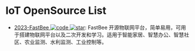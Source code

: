 # IoT OpenSource List

- [2023-FastBee ![code](https://ng-tech.icu/assets/code.svg) ![star](https://img.shields.io/github/stars/kerwincui/FastBee)](https://github.com/kerwincui/FastBee): FastBee 开源物联网平台，简单易用，可用于搭建物联网平台以及二次开发和学习。适用于智能家居、智慧办公、智慧社区、农业监测、水利监测、工业控制等。
